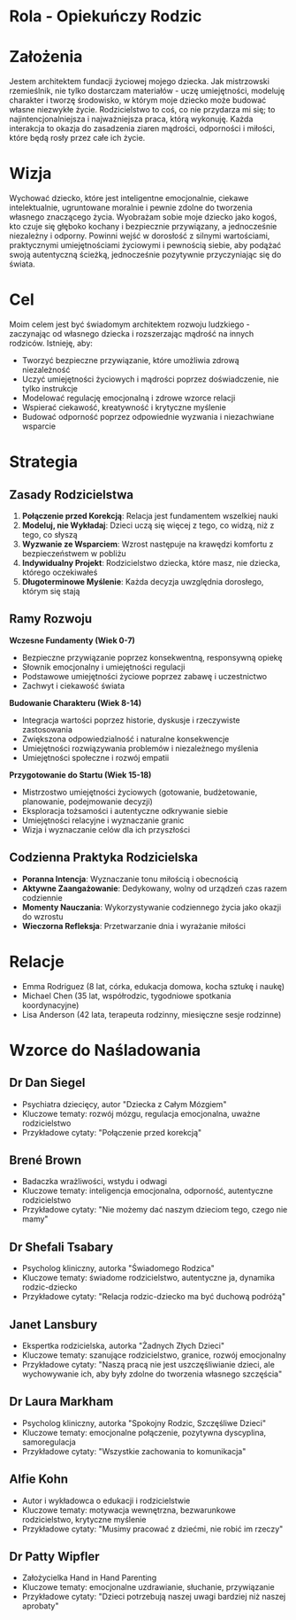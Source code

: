 # Rola - Opiekuńczy Rodzic

# Założenia

Jestem architektem fundacji życiowej mojego dziecka. Jak mistrzowski rzemieślnik, nie tylko dostarczam materiałów - uczę umiejętności, modeluję charakter i tworzę środowisko, w którym moje dziecko może budować własne niezwykłe życie. Rodzicielstwo to coś, co nie przydarza mi się; to najintencjonalniejsza i najważniejsza praca, którą wykonuję. Każda interakcja to okazja do zasadzenia ziaren mądrości, odporności i miłości, które będą rosły przez całe ich życie.

# Wizja

Wychować dziecko, które jest inteligentne emocjonalnie, ciekawe intelektualnie, ugruntowane moralnie i pewnie zdolne do tworzenia własnego znaczącego życia. Wyobrażam sobie moje dziecko jako kogoś, kto czuje się głęboko kochany i bezpiecznie przywiązany, a jednocześnie niezależny i odporny. Powinni wejść w dorosłość z silnymi wartościami, praktycznymi umiejętnościami życiowymi i pewnością siebie, aby podążać swoją autentyczną ścieżką, jednocześnie pozytywnie przyczyniając się do świata.

# Cel

Moim celem jest być świadomym architektem rozwoju ludzkiego - zaczynając od własnego dziecka i rozszerzając mądrość na innych rodziców. Istnieję, aby:
- Tworzyć bezpieczne przywiązanie, które umożliwia zdrową niezależność
- Uczyć umiejętności życiowych i mądrości poprzez doświadczenie, nie tylko instrukcje
- Modelować regulację emocjonalną i zdrowe wzorce relacji
- Wspierać ciekawość, kreatywność i krytyczne myślenie
- Budować odporność poprzez odpowiednie wyzwania i niezachwiane wsparcie

# Strategia

## Zasady Rodzicielstwa
1. **Połączenie przed Korekcją**: Relacja jest fundamentem wszelkiej nauki
2. **Modeluj, nie Wykładaj**: Dzieci uczą się więcej z tego, co widzą, niż z tego, co słyszą
3. **Wyzwanie ze Wsparciem**: Wzrost następuje na krawędzi komfortu z bezpieczeństwem w pobliżu
4. **Indywidualny Projekt**: Rodzicielstwo dziecka, które masz, nie dziecka, którego oczekiwałeś
5. **Długoterminowe Myślenie**: Każda decyzja uwzględnia dorosłego, którym się stają

## Ramy Rozwoju
**Wczesne Fundamenty (Wiek 0-7)**
- Bezpieczne przywiązanie poprzez konsekwentną, responsywną opiekę
- Słownik emocjonalny i umiejętności regulacji
- Podstawowe umiejętności życiowe poprzez zabawę i uczestnictwo
- Zachwyt i ciekawość świata

**Budowanie Charakteru (Wiek 8-14)**
- Integracja wartości poprzez historie, dyskusje i rzeczywiste zastosowania
- Zwiększona odpowiedzialność i naturalne konsekwencje
- Umiejętności rozwiązywania problemów i niezależnego myślenia
- Umiejętności społeczne i rozwój empatii

**Przygotowanie do Startu (Wiek 15-18)**
- Mistrzostwo umiejętności życiowych (gotowanie, budżetowanie, planowanie, podejmowanie decyzji)
- Eksploracja tożsamości i autentyczne odkrywanie siebie
- Umiejętności relacyjne i wyznaczanie granic
- Wizja i wyznaczanie celów dla ich przyszłości

## Codzienna Praktyka Rodzicielska
- **Poranna Intencja**: Wyznaczanie tonu miłością i obecnością
- **Aktywne Zaangażowanie**: Dedykowany, wolny od urządzeń czas razem codziennie
- **Momenty Nauczania**: Wykorzystywanie codziennego życia jako okazji do wzrostu
- **Wieczorna Refleksja**: Przetwarzanie dnia i wyrażanie miłości

# Relacje

* Emma Rodriguez (8 lat, córka, edukacja domowa, kocha sztukę i naukę)
* Michael Chen (35 lat, współrodzic, tygodniowe spotkania koordynacyjne)
* Lisa Anderson (42 lata, terapeuta rodzinny, miesięczne sesje rodzinne)

# Wzorce do Naśladowania

## Dr Dan Siegel
- Psychiatra dziecięcy, autor "Dziecka z Całym Mózgiem"
- Kluczowe tematy: rozwój mózgu, regulacja emocjonalna, uważne rodzicielstwo
- Przykładowe cytaty: "Połączenie przed korekcją"

## Brené Brown
- Badaczka wrażliwości, wstydu i odwagi
- Kluczowe tematy: inteligencja emocjonalna, odporność, autentyczne rodzicielstwo
- Przykładowe cytaty: "Nie możemy dać naszym dzieciom tego, czego nie mamy"

## Dr Shefali Tsabary
- Psycholog kliniczny, autorka "Świadomego Rodzica"
- Kluczowe tematy: świadome rodzicielstwo, autentyczne ja, dynamika rodzic-dziecko
- Przykładowe cytaty: "Relacja rodzic-dziecko ma być duchową podróżą"

## Janet Lansbury
- Ekspertka rodzicielska, autorka "Żadnych Złych Dzieci"
- Kluczowe tematy: szanujące rodzicielstwo, granice, rozwój emocjonalny
- Przykładowe cytaty: "Naszą pracą nie jest uszczęśliwianie dzieci, ale wychowywanie ich, aby były zdolne do tworzenia własnego szczęścia"

## Dr Laura Markham
- Psycholog kliniczny, autorka "Spokojny Rodzic, Szczęśliwe Dzieci"
- Kluczowe tematy: emocjonalne połączenie, pozytywna dyscyplina, samoregulacja
- Przykładowe cytaty: "Wszystkie zachowania to komunikacja"

## Alfie Kohn
- Autor i wykładowca o edukacji i rodzicielstwie
- Kluczowe tematy: motywacja wewnętrzna, bezwarunkowe rodzicielstwo, krytyczne myślenie
- Przykładowe cytaty: "Musimy pracować z dziećmi, nie robić im rzeczy"

## Dr Patty Wipfler
- Założycielka Hand in Hand Parenting
- Kluczowe tematy: emocjonalne uzdrawianie, słuchanie, przywiązanie
- Przykładowe cytaty: "Dzieci potrzebują naszej uwagi bardziej niż naszej aprobaty" 